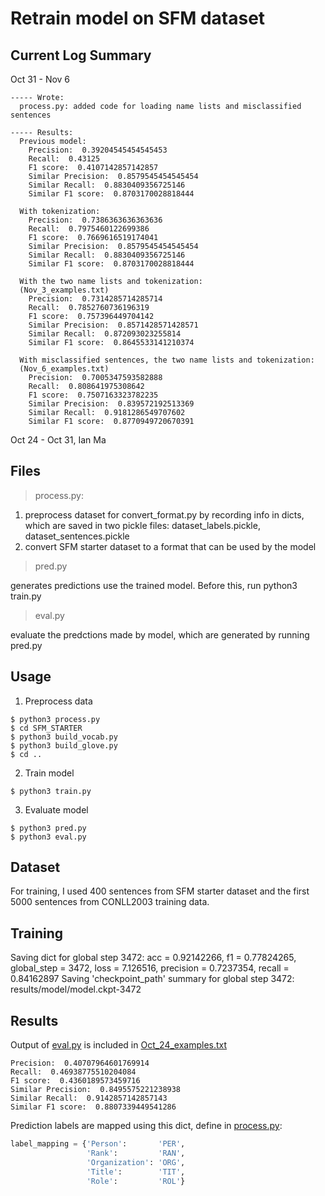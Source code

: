 Retrain model on SFM dataset
======

Current Log Summary
------
Oct 31 - Nov 6
```
----- Wrote:
  process.py: added code for loading name lists and misclassified sentences

----- Results:
  Previous model:
    Precision:  0.39204545454545453
    Recall:  0.43125
    F1 score:  0.4107142857142857
    Similar Precision:  0.8579545454545454
    Similar Recall:  0.8830409356725146
    Similar F1 score:  0.8703170028818444

  With tokenization:
    Precision:  0.7386363636363636
    Recall:  0.7975460122699386
    F1 score:  0.7669616519174041
    Similar Precision:  0.8579545454545454
    Similar Recall:  0.8830409356725146
    Similar F1 score:  0.8703170028818444

  With the two name lists and tokenization:
  (Nov_3_examples.txt)
    Precision:  0.7314285714285714
    Recall:  0.7852760736196319
    F1 score:  0.757396449704142
    Similar Precision:  0.8571428571428571
    Similar Recall:  0.872093023255814
    Similar F1 score:  0.8645533141210374

  With misclassified sentences, the two name lists and tokenization:
  (Nov_6_examples.txt)
    Precision:  0.7005347593582888
    Recall:  0.808641975308642
    F1 score:  0.7507163323782235
    Similar Precision:  0.839572192513369
    Similar Recall:  0.9181286549707602
    Similar F1 score:  0.8770949720670391
```

Oct 24 - Oct 31, Ian Ma

Files
------
> process.py:

1. preprocess dataset for convert_format.py by recording info in dicts, which are saved in two pickle files: dataset_labels.pickle, dataset_sentences.pickle
2. convert SFM starter dataset to a format that can be used by the model

>pred.py

generates predictions use the trained model. Before this, run python3 train.py

>eval.py

evaluate the predctions made by model, which are generated by running pred.py

Usage
------
1. Preprocess data
```shell
$ python3 process.py
$ cd SFM_STARTER
$ python3 build_vocab.py
$ python3 build_glove.py
$ cd ..
```

2. Train model
```shell
$ python3 train.py
```

3. Evaluate model
```shell
$ python3 pred.py
$ python3 eval.py
```


Dataset
------
For training, I used 400 sentences from SFM starter dataset and the first 5000 sentences from CONLL2003 training data.

Training
------
Saving dict for global step 3472: acc = 0.92142266, f1 = 0.77824265, global_step = 3472, loss = 7.126516, precision = 0.7237354, recall = 0.84162897
Saving 'checkpoint_path' summary for global step 3472: results/model/model.ckpt-3472

Results
------
Output of [eval.py](eval.py) is included in [Oct_24_examples.txt](Oct_24_examples.txt)
```
Precision:  0.40707964601769914
Recall:  0.46938775510204084
F1 score:  0.4360189573459716
Similar Precision:  0.8495575221238938
Similar Recall:  0.9142857142857143
Similar F1 score:  0.8807339449541286
```

Prediction labels are mapped using this dict, define in [process.py](process.py):
```Python
label_mapping = {'Person':       'PER',
                 'Rank':         'RAN',
                 'Organization': 'ORG',
                 'Title':        'TIT',
                 'Role':         'ROL'}
```
